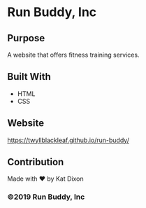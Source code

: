 # Run Buddy, Inc

## Purpose
A website that offers fitness training services.

## Built With
* HTML
* CSS

## Website
https://twyllblackleaf.github.io/run-buddy/

## Contribution
Made with ❤️ by Kat Dixon

### ©️2019 Run Buddy, Inc

